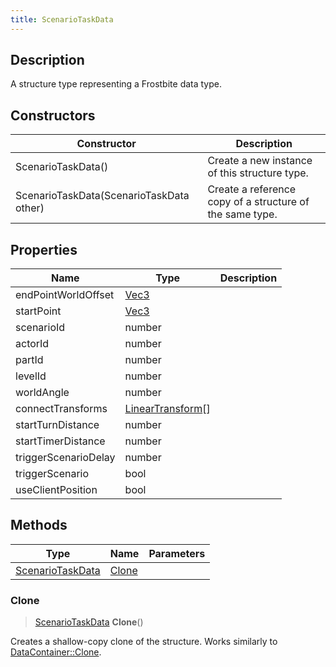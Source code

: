 ```yaml
---
title: ScenarioTaskData
---
```

## Description

A structure type representing a Frostbite data type.

## Constructors

| Constructor                              | Description                                              |
| ---------------------------------------- | -------------------------------------------------------- |
| ScenarioTaskData()                       | Create a new instance of this structure type.            |
| ScenarioTaskData(ScenarioTaskData other) | Create a reference copy of a structure of the same type. |

## Properties

| Name                 | Type                                                        | Description |
| -------------------- | ----------------------------------------------------------- | ----------- |
| endPointWorldOffset  | [Vec3](/vext/ref/shared/class/vec3)                           |             |
| startPoint           | [Vec3](/vext/ref/shared/class/vec3)                           |             |
| scenarioId           | number                                                      |             |
| actorId              | number                                                      |             |
| partId               | number                                                      |             |
| levelId              | number                                                      |             |
| worldAngle           | number                                                      |             |
| connectTransforms    | [LinearTransform](/vext/ref/shared/class/lineartransform)\[\] |             |
| startTurnDistance    | number                                                      |             |
| startTimerDistance   | number                                                      |             |
| triggerScenarioDelay | number                                                      |             |
| triggerScenario      | bool                                                        |             |
| useClientPosition    | bool                                                        |             |

## Methods

| Type                                 | Name            | Parameters |
| ------------------------------------ | --------------- | ---------- |
| [ScenarioTaskData](/vext/ref/fb/scenariotaskdata/) | [Clone](#clone) |            |

### Clone

> [ScenarioTaskData](/vext/ref/fb/scenariotaskdata/) **Clone**()

Creates a shallow-copy clone of the structure. Works similarly to [DataContainer::Clone](/vext/ref/shared/class/datacontainer#clone).
